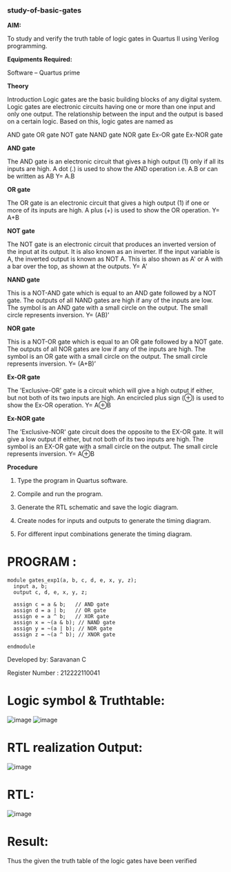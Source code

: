 ### study-of-basic-gates

**AIM:** 

To study and verify the truth table of logic gates in Quartus II using Verilog programming.

**Equipments Required:**

Software – Quartus prime 

**Theory**

Introduction Logic gates are the basic building blocks of any digital system. Logic gates are electronic circuits having one or more than one input and only one output. The relationship between the input and the output is based on a certain logic. Based on this, logic gates are named as

AND gate OR gate NOT gate NAND gate NOR gate Ex-OR gate Ex-NOR gate

**AND gate**

The AND gate is an electronic circuit that gives a high output (1) only if all its inputs are high. A dot (.) is used to show the AND operation i.e. A.B or can be written as AB
Y= A.B

**OR gate** 

The OR gate is an electronic circuit that gives a high output (1) if one or more of its inputs are high. A plus (+) is used to show the OR operation.
Y= A+B

**NOT gate**

The NOT gate is an electronic circuit that produces an inverted version of the input at its output. It is also known as an inverter. If the input variable is A, the inverted output is known as NOT A. This is also shown as A' or A with a bar over the top, as shown at the outputs.
Y= A'

**NAND gate**

This is a NOT-AND gate which is equal to an AND gate followed by a NOT gate. The outputs of all NAND gates are high if any of the inputs are low. The symbol is an AND gate with a small circle on the output. The small circle represents inversion.
Y= (AB)’

**NOR gate**

This is a NOT-OR gate which is equal to an OR gate followed by a NOT gate. The outputs of all NOR gates are low if any of the inputs are high. The symbol is an OR gate with a small circle on the output. The small circle represents inversion.
Y= (A+B)’

**Ex-OR gate**

The 'Exclusive-OR' gate is a circuit which will give a high output if either, but not both of its two inputs are high. An encircled plus sign (⊕) is used to show the Ex-OR operation.
Y= A⊕B

**Ex-NOR gate**

The 'Exclusive-NOR' gate circuit does the opposite to the EX-OR gate. It will give a low output if either, but not both of its two inputs are high. The symbol is an EX-OR gate with a small circle on the output. The small circle represents inversion.
Y= A⊕B

**Procedure** 

1.	Type the program in Quartus software.

2.	Compile and run the program.

3.	Generate the RTL schematic and save the logic diagram.

4.	Create nodes for inputs and outputs to generate the timing diagram.

5.	For different input combinations generate the timing diagram.


# PROGRAM :

```
module gates_exp1(a, b, c, d, e, x, y, z);
  input a, b;
  output c, d, e, x, y, z;

  assign c = a & b;   // AND gate
  assign d = a | b;   // OR gate
  assign e = a ^ b;   // XOR gate
  assign x = ~(a & b); // NAND gate
  assign y = ~(a | b); // NOR gate
  assign z = ~(a ^ b); // XNOR gate

endmodule
```
Developed by: Saravanan C

Register Number : 212222110041

# Logic symbol & Truthtable:
![image](https://github.com/arbasil05/study-of-basic-gates/assets/144218037/e7d4403c-9ae7-46ee-a8e9-24da4cfccb7c)
![image](https://github.com/arbasil05/study-of-basic-gates/assets/144218037/b641689f-1c38-4ac5-9bde-6e3b4b8da819)

# RTL realization Output:
![image](https://github.com/arbasil05/study-of-basic-gates/assets/144218037/9d62d15b-daf3-4805-95df-73734e5d3162)

# RTL:
![image](https://github.com/arbasil05/study-of-basic-gates/assets/144218037/eef17cc9-d18d-4d55-a9d5-7f2c849d24dd)


# Result:
Thus the given the truth table of the logic gates have been verified


